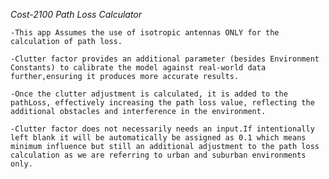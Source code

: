 
        
  *Cost-2100 Path Loss Calculator*


	-This app Assumes the use of isotropic antennas ONLY for the calculation of path loss.
	
	-Clutter factor provides an additional parameter (besides Environment Constants) to calibrate the model against real-world data further,ensuring it produces more accurate results.

	-Once the clutter adjustment is calculated, it is added to the pathLoss, effectively increasing the path loss value, reflecting the additional obstacles and interference in the environment.

	-Clutter factor does not necessarily needs an input.If intentionally left blank it will be automatically be assigned as 0.1 which means minimum influence but still an additional adjustment to the path loss calculation as we are referring to urban and suburban environments only.
